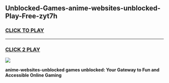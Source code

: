 
## Unblocked-Games-anime-websites-unblocked-Play-Free-zyt7h
<h3>
<a href="https://premium76.site?title=anime-websites-unblocked&ref=10A">CLICK TO PLAY</a></h3>
<hr>

<h3>
<a href="https://premium76.site?title=anime-websites-unblocked&ref=10A">CLICK 2 PLAY</a>
  
</h3>

<a href="https://premium76.site?title=anime-websites-unblocked&ref=10A"><img src="https://clearcache.store/games.png"></a>


**anime-websites-unblocked games unblocked: Your Gateway to Fun and Accessible Online Gaming**
